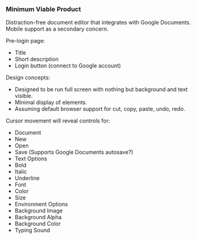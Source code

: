 ### Minimum Viable Product

Distraction-free document editor that integrates with Google Documents. Mobile support as a secondary concern.

Pre-login page:
 * Title
 * Short description
 * Login button (connect to Google account)

Design concepts:
 * Designed to be run full screen with nothing but background and text visible.
 * Minimal display of elements.
 * Assuming default browser support for cut, copy, paste, undo, redo.

Cursor movement will reveal controls for:
 * Document
  * New
  * Open
  * Save (Supports Google Documents autosave?)
 * Text Options
  * Bold
  * Italic
  * Underline
  * Font
  * Color
  * Size
 * Environment Options
  * Background Image
  * Background Alpha
  * Background Color
  * Typing Sound
